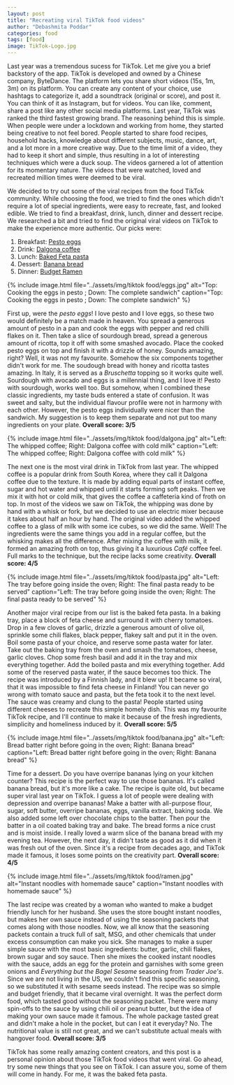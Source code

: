```yaml
---
layout: post
title: "Recreating viral TikTok food videos"
author: "Debashmita Poddar"
categories: food
tags: [food]
image: TikTok-Logo.jpg
---
```


Last year was a tremendous sucess for TikTok. Let me give you a brief backstory of the app. TikTok is developed and owned by a Chinese company, ByteDance.
The platform lets you share short videos (15s, 1m, 3m) on its platform. You can create any content of your choice, use hashtags to categorize it, add 
a soundtrack (original or score), and post it. You can think of it as Instagram, but for videos. You can like, comment, share a post like any other social
media platforms. Last year, TikTok was ranked the third fastest growing brand. The reasoning behind this is simple. When people were under a lockdown and 
working from home, they started being creative to not feel bored. People started to share food recipes, household hacks, knowledge about different subjects,
music, dance, art, and a lot more in a more creative way. Due to the time limit of a video, they had to keep it short and simple, thus resulting in a lot of
interesting techniques which were a duck soup. The videos garnered a lot of attention for its momentary nature. The videos that were watched, loved and
recreated million times were deemed to be viral.

We decided to try out some of the viral recipes from the food TikTok community. While choosing the food, we tried to find the ones which didn't require a lot
of special ingredients, were easy to recreate, fast, and looked edible. We tried to find a breakfast, drink, lunch, dinner and dessert
recipe. We researched a bit and tried to find the original viral videos on TikTok to make the experience more authentic. Our picks were:

1. Breakfast: <a target="blank" href="https://tiktok.com/@amywilichowski/video/6955536851595758853">Pesto eggs</a> 
2. Drink: <a target="blank" href="https://tiktok.com/@imhannahcho/video/6802754868902710533">Dalgona coffee</a>
3. Lunch: <a target="blank" href="https://tiktok.com/@liemessa/video/6923943550111550726">Baked Feta pasta</a>
4. Dessert: <a target="blank" href="https://tiktok.com/@cookingwithshereen/video/6805684184099622150">Banana bread</a>
5. Dinner: <a target="blank" href="https://tiktok.com/@westnest4/video/6921498209642679557">Budget Ramen</a>



{% 
include image.html 
file="../assets/img/tiktok food/eggs.jpg" 
alt="Top: Cooking the eggs in pesto ; Down: The complete sandwich" 
caption="Top: Cooking the eggs in pesto ; Down: The complete sandwich" 
%}


First up, were the *pesto eggs*! I love pesto and I love eggs, so these two would definitely be a match made in heaven. You spread a generous amount of pesto 
in a pan and cook the eggs with pepper and red chilli flakes on it. Then take a slice of sourdough bread, spread a generous amount of ricotta, top it off with
some smashed avocado. Place the cooked pesto eggs on top and finish it with a drizzle of honey. Sounds amazing, right? Well, it was not my favourite. Somehow
the six components together didn't work for me. The soudough bread with honey and ricotta tastes amazing. In Italy, it is served as a *Bruschetta* topping so
it works quite well. Sourdough with avocado and eggs is a millennial thing, and I love it! Pesto with sourdough, works well too. But somehow, when I combined
these classic ingredients, my taste buds entered a state of confusion. It was sweet and salty, but the individual flavour profile were not in harmony with
each other. However, the pesto eggs individually were nicer than the sandwich. My suggestion is to keep them separate and not put too many ingredients on your 
plate. **Overall score: 3/5**




{% 
include image.html 
file="../assets/img/tiktok food/dalgona.jpg" 
alt="Left: The whipped coffee; Right: Dalgona coffee with cold milk" 
caption="Left: The whipped coffee; Right: Dalgona coffee with cold milk" 
%}


The next one is the most viral drink in TikTok from last year. The whipped coffee is a popular drink from South Korea, where they call it Dalgona coffee due to
the texture. It is made by adding equal parts of instant coffee, sugar and hot water and whipped until it starts forming soft peaks. Then we mix it with hot or
cold milk, that gives the coffee a caffeteria kind of froth on top. In most of the videos we saw on TikTok, the whipping was done by hand with a whisk or fork, but
we decided to use an electric mixer because it takes about half an hour by hand. The original video added the whipped coffee to a glass of milk with some ice
cubes, so we did the same. Well! The ingredients were the same things you add in a regular coffee, but the whisking makes all the difference. After mixing the
coffee with milk, it formed an amazing froth on top, thus giving it a luxurious *Café* coffee feel. Full marks to the technique, but the recipe lacks some
creativity. **Overall score: 4/5**




{% 
include image.html 
file="../assets/img/tiktok food/pasta.jpg" 
alt="Left: The tray before going inside the oven; Right: The final pasta ready to be served" 
caption="Left: The tray before going inside the oven; Right: The final pasta ready to be served" 
%}


Another major viral recipe from our list is the baked feta pasta. In a baking tray, place a block of feta cheese and surround it with cherry tomatoes. Drop in a
few cloves of garlic, drizzle a generous amount of olive oil, sprinkle some chili flakes, black pepper, flakey salt and put it in the oven. Boil some pasta of
your choice, and reserve some pasta water for later. Take out the baking tray from the oven and smash the tomatoes, cheese, garlic cloves. Chop some fresh basil and 
add it in the tray and mix everything together. Add the boiled pasta and mix everything together. Add some of the reserved pasta water, if the sauce becomes too
thick. The recipe was introduced by a Finnish lady, and it blew up! It became so viral, that it was impossible to find feta cheese in Finland! You can never go
wrong with tomato sauce and pasta, but the feta took it to the next level. The sauce was creamy and clung to the pasta! People started using different cheeses to
recreate this simple homely dish. This was my favourite TikTok recipe, and I'll continue to make it because of the fresh ingredients, simplicity and homeliness 
induced by it. **Overall score: 5/5**




{% 
include image.html 
file="../assets/img/tiktok food/banana.jpg" 
alt="Left: Bread batter right before going in the oven; Right: Banana bread" 
caption="Left: Bread batter right before going in the oven; Right: Banana bread" 
%}


Time for a dessert. Do you have overripe bananas lying on your kitchen counter? This recipe is the perfect way to use those bananas. It's called banana bread,
but it's more like a cake. The recipe is quite old, but became super viral last year on TikTok. I guess a lot of people were dealing with depression and overripe
bananas! Make a batter with all-purpose flour, sugar, soft butter, overripe bananas, eggs, vanilla extract, baking soda. We also added some left over chocolate
chips to the batter. Then pour the batter in a oil coated baking tray and bake. The bread forms a nice crust and is moist inside. I really loved a warm slice 
of the banana bread with my evening tea. However, the next day, it didn't taste as good as it did when it was fresh out of the oven. Since it's a recipe from decades
ago, and TikTok made it famous, it loses some points on the creativity part. **Overall score: 4/5**



{% 
include image.html 
file="../assets/img/tiktok food/ramen.jpg" 
alt="Instant noodles with homemade sauce" 
caption="Instant noodles with homemade sauce" 
%}

The last recipe was created by a woman who wanted to make a budget friendly lunch for her husband. She uses the store bought instant noodles, but makes her own sauce
instead of using the seasoning packets that comes along with those noodles. Now, we all know that the seasoning packets contain a truck full of salt, MSG, and
other chemicals that under excess consumption can make you sick. She manages to make a super simple sauce with the most basic ingredients: butter, garlic, chili
flakes, brown sugar and soy sauce. Then she mixes the cooked instant noodles with the sauce, adds an egg for the protein and garnishes with some green onions and 
*Everything but the Bagel Sesame* seasoning from *Trader Joe's*. Since we are not living in the US, we couldn't find this specific seasoning, so we substituted 
it with sesame seeds instead. The recipe was so simple and budget friendly, that it became viral overnight. It was the perfect dorm food, which tasted good
without the seasoning packet. There were many spin-offs to the sauce by using chili oil or peanut butter, but the idea of making your own sauce made it famous. The
whole package tasted great and didn't make a hole in the pocket, but can I eat it everyday? No. The nutritional value is still not great, and we can't 
substitute actual meals with hangover food. **Overall score: 3/5**




TikTok has some really amazing content creators, and this post is a personal opinion about those TikTok food videos that went viral. Go ahead, try some new
things that you see on TikTok. I can assure you, some of them will come in handy. For me, it was the baked feta pasta.
